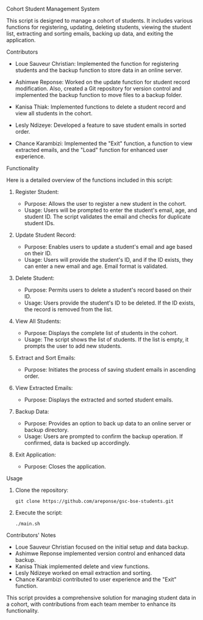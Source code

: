 
Cohort Student Management System

This script is designed to manage a cohort of students. It includes various functions for registering, updating, deleting students, viewing the student list, extracting and sorting emails, backing up data, and exiting the application.

Contributors

- Loue Sauveur Christian: Implemented the function for registering students and the backup function to store data in an online server.

- Ashimwe Reponse: Worked on the update function for student record modification. Also, created a Git repository for version control and implemented the backup function to move files to a backup folder.

- Kanisa Thiak: Implemented functions to delete a student record and view all students in the cohort.

- Lesly Ndizeye: Developed a feature to save student emails in sorted order.

- Chance Karambizi: Implemented the "Exit" function, a function to view extracted emails, and the "Load" function for enhanced user experience.

Functionality

Here is a detailed overview of the functions included in this script:

1. Register Student:
   - Purpose: Allows the user to register a new student in the cohort.
   - Usage: Users will be prompted to enter the student's email, age, and student ID. The script validates the email and checks for duplicate student IDs.

2. Update Student Record:
   - Purpose: Enables users to update a student's email and age based on their ID.
   - Usage: Users will provide the student's ID, and if the ID exists, they can enter a new email and age. Email format is validated.

3. Delete Student:
   - Purpose: Permits users to delete a student's record based on their ID.
   - Usage: Users provide the student's ID to be deleted. If the ID exists, the record is removed from the list.

4. View All Students:
   - Purpose: Displays the complete list of students in the cohort.
   - Usage: The script shows the list of students. If the list is empty, it prompts the user to add new students.

5. Extract and Sort Emails:
   - Purpose: Initiates the process of saving student emails in ascending order.

6. View Extracted Emails:
   - Purpose: Displays the extracted and sorted student emails.

7. Backup Data:
   - Purpose: Provides an option to back up data to an online server or backup directory.
   - Usage: Users are prompted to confirm the backup operation. If confirmed, data is backed up accordingly.

8. Exit Application:
   - Purpose: Closes the application.

Usage

1. Clone the repository:

   `git clone https://github.com/areponse/gsc-bse-students.git`


2. Execute the script:
   
   `./main.sh`



Contributors' Notes

- Loue Sauveur Christian focused on the initial setup and data backup.
- Ashimwe Reponse implemented version control and enhanced data backup.
- Kanisa Thiak implemented delete and view functions.
- Lesly Ndizeye worked on email extraction and sorting.
- Chance Karambizi contributed to user experience and the "Exit" function.

This script provides a comprehensive solution for managing student data in a cohort, with contributions from each team member to enhance its functionality.


